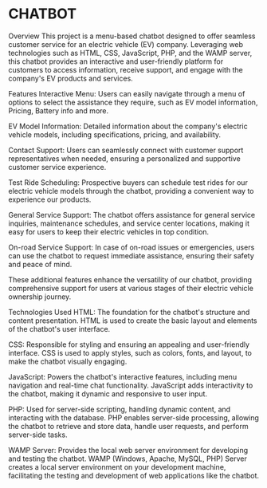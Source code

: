 # CHATBOT
Overview
This project is a menu-based chatbot designed to offer seamless customer service for an electric vehicle (EV) company. Leveraging web technologies such as HTML, CSS, JavaScript, PHP, and the WAMP server, this chatbot provides an interactive and user-friendly platform for customers to access information, receive support, and engage with the company's EV products and services.

Features
Interactive Menu: Users can easily navigate through a menu of options to select the assistance they require, such as EV model information, Pricing, Battery info and more.

EV Model Information: Detailed information about the company's electric vehicle models, including specifications, pricing, and availability.

Contact Support: Users can seamlessly connect with customer support representatives when needed, ensuring a personalized and supportive customer service experience.

Test Ride Scheduling: Prospective buyers can schedule test rides for our electric vehicle models through the chatbot, providing a convenient way to experience our products.

General Service Support: The chatbot offers assistance for general service inquiries, maintenance schedules, and service center locations, making it easy for users to keep their electric vehicles in top condition.

On-road Service Support: In case of on-road issues or emergencies, users can use the chatbot to request immediate assistance, ensuring their safety and peace of mind.

These additional features enhance the versatility of our chatbot, providing comprehensive support for users at various stages of their electric vehicle ownership journey.

Technologies Used
HTML: The foundation for the chatbot's structure and content presentation. HTML is used to create the basic layout and elements of the chatbot's user interface.

CSS: Responsible for styling and ensuring an appealing and user-friendly interface. CSS is used to apply styles, such as colors, fonts, and layout, to make the chatbot visually engaging.

JavaScript: Powers the chatbot's interactive features, including menu navigation and real-time chat functionality. JavaScript adds interactivity to the chatbot, making it dynamic and responsive to user input.

PHP: Used for server-side scripting, handling dynamic content, and interacting with the database. PHP enables server-side processing, allowing the chatbot to retrieve and store data, handle user requests, and perform server-side tasks.

WAMP Server: Provides the local web server environment for developing and testing the chatbot. WAMP (Windows, Apache, MySQL, PHP) Server creates a local server environment on your development machine, facilitating the testing and development of web applications like the chatbot.

